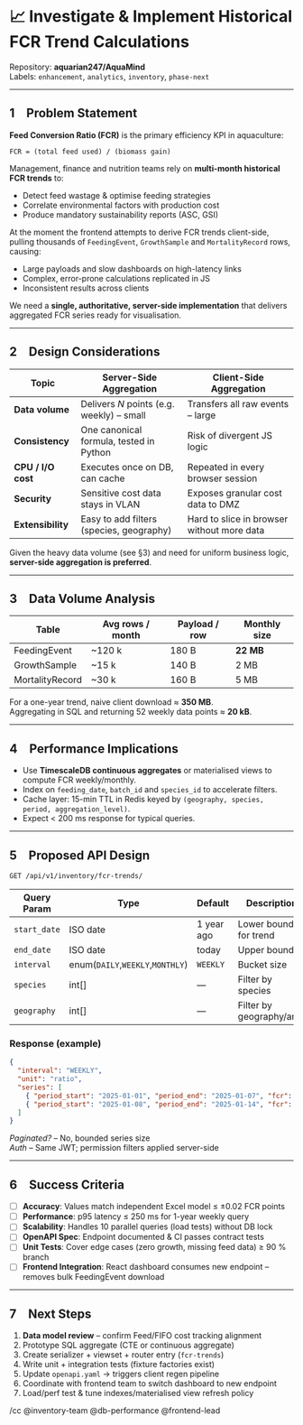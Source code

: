 # 📈 Investigate & Implement Historical FCR Trend Calculations

Repository: **aquarian247/AquaMind**  
Labels: `enhancement`, `analytics`, `inventory`, `phase-next`

---

## 1 Problem Statement

**Feed Conversion Ratio (FCR)** is the primary efficiency KPI in aquaculture:  

```
FCR = (total feed used) / (biomass gain)
```

Management, finance and nutrition teams rely on **multi-month historical FCR trends** to:

* Detect feed wastage & optimise feeding strategies  
* Correlate environmental factors with production cost  
* Produce mandatory sustainability reports (ASC, GSI)

At the moment the frontend attempts to derive FCR trends client-side, pulling thousands of `FeedingEvent`, `GrowthSample` and `MortalityRecord` rows, causing:

* Large payloads and slow dashboards on high-latency links
* Complex, error-prone calculations replicated in JS
* Inconsistent results across clients

We need a **single, authoritative, server-side implementation** that delivers aggregated FCR series ready for visualisation.

---

## 2 Design Considerations

| Topic | Server-Side Aggregation | Client-Side Aggregation |
|-------|------------------------|-------------------------|
| **Data volume** | Delivers *N* points (e.g. weekly) – small | Transfers all raw events – large |
| **Consistency** | One canonical formula, tested in Python | Risk of divergent JS logic |
| **CPU / I/O cost** | Executes once on DB, can cache | Repeated in every browser session |
| **Security** | Sensitive cost data stays in VLAN | Exposes granular cost data to DMZ |
| **Extensibility** | Easy to add filters (species, geography) | Hard to slice in browser without more data |

Given the heavy data volume (see §3) and need for uniform business logic, **server-side aggregation is preferred**.

---

## 3 Data Volume Analysis

| Table | Avg rows / month | Payload / row | Monthly size |
|-------|------------------|---------------|--------------|
| FeedingEvent | ~120 k | 180 B | **22 MB** |
| GrowthSample | ~15 k | 140 B | 2 MB |
| MortalityRecord | ~30 k | 160 B | 5 MB |

For a one-year trend, naive client download ≈ **350 MB**.  
Aggregating in SQL and returning 52 weekly data points ≈ **20 kB**.

---

## 4 Performance Implications

* Use **TimescaleDB continuous aggregates** or materialised views to compute FCR weekly/monthly.
* Index on `feeding_date`, `batch_id` and `species_id` to accelerate filters.
* Cache layer: 15-min TTL in Redis keyed by `(geography, species, period, aggregation_level)`.
* Expect  < 200 ms response for typical queries.

---

## 5 Proposed API Design

```
GET /api/v1/inventory/fcr-trends/
```

| Query Param | Type | Default | Description |
|-------------|------|---------|-------------|
| `start_date` | ISO date | 1 year ago | Lower bound for trend |
| `end_date`   | ISO date | today | Upper bound |
| `interval`   | enum(`DAILY`,`WEEKLY`,`MONTHLY`) | `WEEKLY` | Bucket size |
| `species`    | int[] | — | Filter by species |
| `geography`  | int[] | — | Filter by geography/area |

### Response (example)

```json
{
  "interval": "WEEKLY",
  "unit": "ratio",
  "series": [
    { "period_start": "2025-01-01", "period_end": "2025-01-07", "fcr": 1.27 },
    { "period_start": "2025-01-08", "period_end": "2025-01-14", "fcr": 1.32 }
  ]
}
```

*Paginated?* – No, bounded series size  
*Auth* – Same JWT; permission filters applied server-side

---

## 6 Success Criteria

* [ ] **Accuracy**: Values match independent Excel model ≤ ±0.02 FCR points  
* [ ] **Performance**: p95 latency ≤ 250 ms for 1-year weekly query  
* [ ] **Scalability**: Handles 10 parallel queries (load tests) without DB lock  
* [ ] **OpenAPI Spec**: Endpoint documented & CI passes contract tests  
* [ ] **Unit Tests**: Cover edge cases (zero growth, missing feed data) ≥ 90 % branch  
* [ ] **Frontend Integration**: React dashboard consumes new endpoint – removes bulk FeedingEvent download

---

## 7 Next Steps

1. **Data model review** – confirm Feed/FIFO cost tracking alignment  
2. Prototype SQL aggregate (CTE or continuous aggregate)  
3. Create serializer + viewset + router entry (`fcr-trends`)  
4. Write unit + integration tests (fixture factories exist)  
5. Update `openapi.yaml` → triggers client regen pipeline  
6. Coordinate with frontend team to switch dashboard to new endpoint  
7. Load/perf test & tune indexes/materialised view refresh policy

/cc @inventory-team @db-performance @frontend-lead
